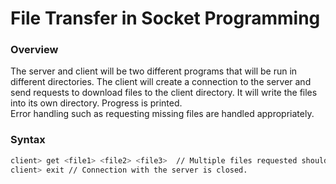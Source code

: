 # File Transfer in Socket Programming  

### Overview  
The server and client will be two different programs that will be run in different directories. The client will create a connection to the server and send requests to download files to the client
directory. It will write the files into its own directory. Progress is printed.  
Error handling such as requesting missing files are handled appropriately.

### Syntax
```sh
client> ​get <file1> <file2> <file3>  // Multiple files requested should be downloaded in the client directory.  
client> ​exit // Connection with the server is closed.    
```